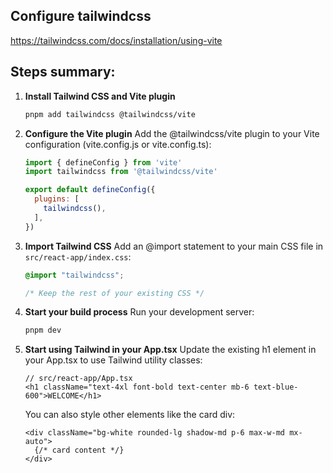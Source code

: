 ## Configure tailwindcss
https://tailwindcss.com/docs/installation/using-vite    

## Steps summary:

1. **Install Tailwind CSS and Vite plugin**
   ```bash
   pnpm add tailwindcss @tailwindcss/vite
   ```

2. **Configure the Vite plugin**
   Add the @tailwindcss/vite plugin to your Vite configuration (vite.config.js or vite.config.ts):
   ```javascript
   import { defineConfig } from 'vite'
   import tailwindcss from '@tailwindcss/vite'
   
   export default defineConfig({
     plugins: [
       tailwindcss(),
     ],
   })
   ```

3. **Import Tailwind CSS**
   Add an @import statement to your main CSS file in `src/react-app/index.css`:
   ```css
   @import "tailwindcss";
   
   /* Keep the rest of your existing CSS */
   ```

4. **Start your build process**
   Run your development server:
   ```bash
   pnpm dev
   ```

5. **Start using Tailwind in your App.tsx**
   Update the existing h1 element in your App.tsx to use Tailwind utility classes:
   ```tsx
   // src/react-app/App.tsx
   <h1 className="text-4xl font-bold text-center mb-6 text-blue-600">WELCOME</h1>
   ```
   
   You can also style other elements like the card div:
   ```tsx
   <div className="bg-white rounded-lg shadow-md p-6 max-w-md mx-auto">
     {/* card content */}
   </div>
   ```